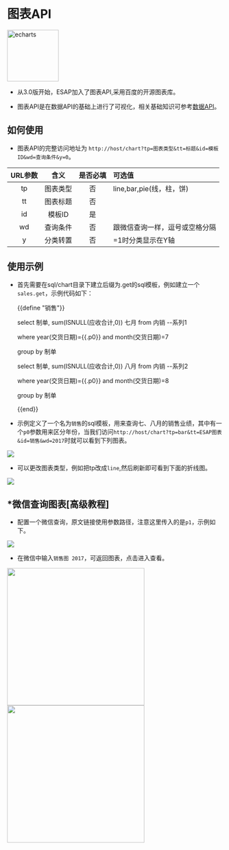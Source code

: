 # 图表API
<a href="http://echarts.baidu.com/index.html"><img width="120px" src="/img/echart.png" alt="echarts" /></a>

* 从3.0版开始，ESAP加入了图表API,采用百度的开源图表库。

* 图表API是在数据API的基础上进行了可视化，相关基础知识可参考[数据API](sqltpl.md)。

## 如何使用
* 图表API的完整访问地址为
	`http://host/chart?tp=图表类型&tt=标题&id=模板ID&wd=查询条件&y=0`。

|URL参数|含义|是否必填|可选值|
|:----:|:--:|:--:|:----|
|tp|图表类型|否|line,bar,pie(线，柱，饼)|
|tt|图表标题|否||
|id|模板ID|是||
|wd|查询条件|否|跟微信查询一样，逗号或空格分隔|
|y|分类转置|否|=1时分类显示在Y轴|

## 使用示例
* 首先需要在sql/chart目录下建立后缀为.get的sql模板，例如建立一个`sales.get`，示例代码如下：
	
	{\{define "销售"}\}
	
	select 制单, sum(ISNULL(应收合计,0)) 七月 from 内销 --系列1
	
	where year(交货日期)={\{.p0}\} and month(交货日期)=7

	group by 制单
	
	select 制单, sum(ISNULL(应收合计,0)) 八月 from 内销 --系列2
	
	where year(交货日期)={\{.p0}\} and month(交货日期)=8
	
	group by 制单
	
	{\{end}\}


* 示例定义了一个名为`销售`的sql模板，用来查询七、八月的销售业绩，其中有一个`p0`参数用来区分年份，当我们访问`http://host/chart?tp=bar&tt=ESAP图表&id=销售&wd=2017`时就可以看到下列图表。

![](./img/chart-1.jpg)

* 可以更改图表类型，例如把tp改成`line`,然后刷新即可看到下面的折线图。

![](./img/chart-2.jpg)

## *微信查询图表[高级教程]

* 配置一个微信查询，原文链接使用参数路径，注意这里传入的是`p1`，示例如下。

![](./img/chart-3.png)

* 在微信中输入`销售图 2017`，可返回图表，点击进入查看。

<img src="./img/chart-4.jpg" width="320">
<img src="./img/chart-5.jpg" width="320">


